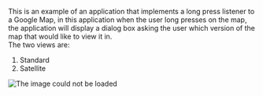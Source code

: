 <p>This is an example of an application that implements a long press listener
to a Google Map, in this application when the user long presses on the
map, the application will display a dialog box asking the
user which version of the map that would like to view it in. <br/>
The two views are:
<ol>	
	<li>Standard</li>
	<li>Satellite</li>
</ol>
</p>

![The image could not be loaded](https://raw.github.com/Hussain1993/Google-Android-Map-View-onLongPressListener/master/Screenshots/Screen%20Shot%202012-09-22%20at%2014.45.15.png)
